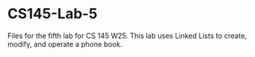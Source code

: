 # CS145-Lab-5
Files for the fifth lab for CS 145 W25. This lab uses Linked Lists to create, modify, and operate a phone book.
